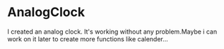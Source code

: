# AnalogClock
I created an analog clock. It's working without any problem.Maybe i can work on it later to create more functions like calender...
